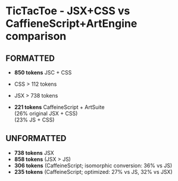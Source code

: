 # TicTacToe - JSX+CSS vs CaffieneScript+ArtEngine comparison


## FORMATTED
* **850 tokens** JSC + CSS
 * CSS                                 > 112 tokens
 * JSX                                 > 738 tokens

* **221 tokens** CaffeineScript + ArtSuite
<br>(26% original JSX + CSS)<br>(23% JS + CSS)

## UNFORMATTED
* **738 tokens** JSX
* **858 tokens** (JSX > JS)
* **306 tokens** (CaffeineScript; isomorphic conversion: 36% vs JS)
* **235 tokens** (CaffeineScript; optimized: 27% vs JS, 32% vs JSX)
